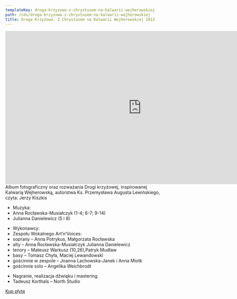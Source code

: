```yaml
---
templateKey: droga-krzyzowa-z-chrystusem-na-kalwarii-wejherowskiej
path: /cds/droga-krzyzowa-z-chrystusem-na-kalwarii-wejherowskiej
title: Droga Krzyżowa. Z Chrystusem na Kalwarii Wejherowskiej 2013
---
```

<div class="box cds-box">
    <div class="youtube-movie">
        <iframe width="857" height="482" src="https://www.youtube.com/embed/eymadAhTtHI" frameborder="0" allow="accelerometer; autoplay; clipboard-write; encrypted-media; gyroscope; picture-in-picture" allowfullscreen></iframe>
    </div>
</div>
<div class="box cds-box">
    Album fotograficzny oraz rozważania Drogi krzyżowej, inspirowanej Kalwarią Wejherowską, autorstwa Ks. Przemysława Augusta Lewińskiego, czyta: Jerzy Kiszkis
</div>
<div class="box cds-box">
    <ul class="works__performers">
        <li class="works__performers--title">Muzyka:</li>
        <li>
            Anna Rocławska-Musiałczyk (1-4; 6-7; 9-14)
        </li>
        <li>
            Julianna Danielewicz (5 i 8)
        </li>
    </ul>
</div>
<div class="box cds-box">
    <ul class="works__performers">
        <li class="works__performers--title">Wykonawcy:</li>
        <li>
            Zespołu Wokalnego Art’n’Voices:
        </li>
        <li>
            soprany – Anna Potrykus, Małgorzata Rocławska
        </li>
        <li>
            alty – Anna Rocławska-Musiałczyk Julianna Danielewicz
        </li>
        <li>
            tenory – Mateusz Warkusz (10,26),Patryk Mudlaw
        </li>
        <li>
            basy – Tomasz Chyła, Maciej Lewandowski
        </li>
        <li>
            gościnnie w zespole – Joanna Lachowska-Janek i Anna Miotk
        </li>
        <li>
            gościnnie solo – Angelika Weichbrodt
        </li>
    </ul>
</div>

<div class="box cds-box">
    <ul class="works__performers">
        <li class="works__performers--title">Nagranie, realizacja dźwięku i mastering</li>
        <li>
            Tadeusz Korthals – North Studio
        </li>
    </ul>
</div>

<div class="box cds-box">
    <a href="https://czec.pl/pl/p/Droga-Krzyzowa-z-Chrystusem-na-Kalwarii-Wejherowskiej-CD/1351" target="_blank" class="cds__buy-link">Kup płytę</a>
</div>
 
 

